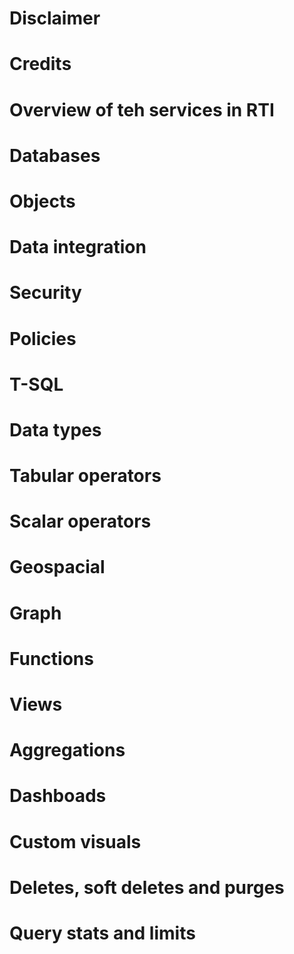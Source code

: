 # Disclaimer

# Credits

# Overview of teh services in RTI

# Databases

# Objects

# Data integration

# Security

# Policies

# T-SQL

# Data types

# Tabular operators

# Scalar operators

# Geospacial

# Graph

# Functions

# Views

# Aggregations

# Dashboads

# Custom visuals

# Deletes, soft deletes and purges

# Query stats and limits
